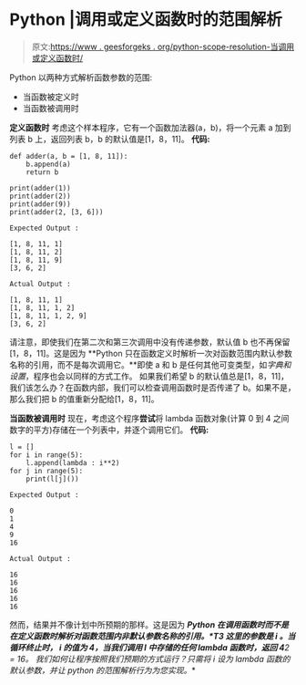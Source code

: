 # Python |调用或定义函数时的范围解析

> 原文:[https://www . geesforgeks . org/python-scope-resolution-当调用或定义函数时/](https://www.geeksforgeeks.org/python-scope-resolution-when-a-function-is-called-or-defined/)

Python 以两种方式解析函数参数的范围:

*   当函数被定义时
*   当函数被调用时

**定义函数时**
考虑这个样本程序，它有一个函数加法器(a，b)，将一个元素 a 加到列表 b 上，返回列表 b，b 的默认值是[1，8，11]。
 **代码:**

```
def adder(a, b = [1, 8, 11]):
    b.append(a)
    return b

print(adder(1))
print(adder(2))
print(adder(9))
print(adder(2, [3, 6]))
```

```
Expected Output : 

[1, 8, 11, 1]
[1, 8, 11, 2]
[1, 8, 11, 9]
[3, 6, 2]

```

```
Actual Output : 

[1, 8, 11, 1]
[1, 8, 11, 1, 2]
[1, 8, 11, 1, 2, 9]
[3, 6, 2]

```

请注意，即使我们在第二次和第三次调用中没有传递参数，默认值 b 也不再保留[1，8，11]。这是因为 **Python 只在函数定义时解析一次对函数范围内默认参数名称的引用，而不是每次调用它。**即使 a 和 b 是任何其他可变类型，如*字典和设置*，程序也会以同样的方式工作。
如果我们希望 b 的默认值总是[1，8，11]，我们该怎么办？在函数内部，我们可以检查调用函数时是否传递了 b。如果不是，那么我们把 b 的值重新分配给[1，8，11]。

**当函数被调用时**
现在，考虑这个程序**尝试**将 lambda 函数对象(计算 0 到 4 之间数字的平方)存储在一个列表中，并逐个调用它们。
**代码:**

```
l = []
for i in range(5):
    l.append(lambda : i**2)
for j in range(5):
    print(l[j]())
```

```
Expected Output : 

0
1
4
9
16

```

```
Actual Output : 

16
16
16
16
16

```

然而，结果并不像计划中所预期的那样。这是因为 ***Python 在调用函数时而不是在定义函数时解析对函数范围内非默认参数名称的引用。*T3 这里的参数是 *i* 。当循环终止时， *i* 的值为 4，当我们调用 l 中存储的任何 lambda 函数时，返回 4**2 = 16。
我们如何让程序按照我们预期的方式运行？只需将 *i* 设为 lambda 函数的默认参数，并让 python 的范围解析行为为您实现。**